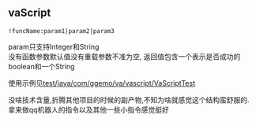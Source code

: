 ## vaScript
<code>!funcName:param1|param2|param3</code>  

param只支持Integer和String  
没有函数参数默认值没有重载参数不准为空, 返回值包含一个表示是否成功的boolean和一个String  

使用示例见[test/java/com/ggemo/va/vascript/VaScriptTest](https://github.com/HHHHhgqcdxhg/va-script/blob/master/src/test/java/com/ggemo/va/vascript/VaScriptTest.java)  

没啥技术含量,折腾其他项目的时候的副产物,不知为啥就感觉这个结构蛮舒服的.  
拿来做qq机器人的指令以及其他一些小指令感觉挺好  
